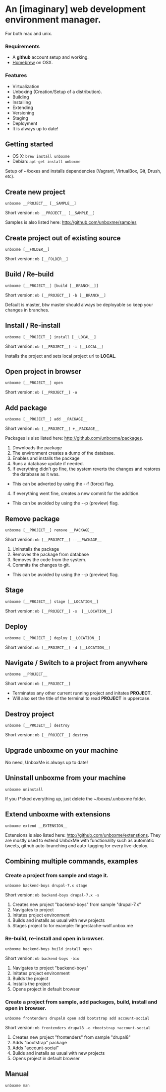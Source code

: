 # An [imaginary] web development environment manager.

For both mac and unix.

### Requirements
* A __github__ account setup and working.
* [Homebrew](http://mxcl.github.com/homebrew/) on OSX.

### Features
* Virtualization
* Unboxing (Creation/Setup of a distribution).
* Building
* Installing
* Extending
* Versioning
* Staging
* Deployment
* It is always up to date!

## Getting started

* OS X: `brew install unboxme`
* Debian: `apt-get install unboxme`

Setup of ~/boxes and installs dependencies (Vagrant, VirtualBox, Git, Drush, etc).

## Create new project

`unboxme __PROJECT__ [__SAMPLE__]`

Short version: `nb __PROJECT__ [__SAMPLE__]`

Samples is also listed here: http://github.com/unboxme/samples

## Create project out of existing source

`unboxme [__FOLDER__]`

Short version: `nb [__FOLDER__]`

## Build / Re-build

`unboxme [__PROJECT__] [build [__BRANCH__]]`

Short version: `nb [__PROJECT__] -b [__BRANCH__]`

Default is master, btw master should always be deployable so keep your changes in branches.

## Install / Re-install

`unboxme [__PROJECT__] install [__LOCAL__]`

Short version: `nb [__PROJECT__] -i [__LOCAL__]`

Installs the project and sets local project url to __LOCAL__.

## Open project in browser

`unboxme [__PROJECT__] open`

Short version: `nb [__PROJECT__] -o`

## Add package

`unboxme [__PROJECT__] add __PACKAGE__`

Short version: `nb [__PROJECT__] +__PACKAGE__`

Packages is also listed here: http://github.com/unboxme/packages.

1. Downloads the package
2. The environment creates a dump of the database.
2. Enables and installs the package
3. Runs a database update if needed.
3. If everything didn't go fine, the system reverts the changes and restores the database as it was.
  * This can be adverted by using the --f (force) flag.
4. If everything went fine, creates a new commit for the addition.
  * This can be avoided by using the --p (preview) flag.

## Remove package

`unboxme [__PROJECT__] remove __PACKAGE__`

Short version: `nb [__PROJECT__] --__PACKAGE__`

1. Uninstalls the package
2. Removes the package from database
3. Removes the code from the system.
4. Commits the changes to git.
  * This can be avoided by using the --p (preview) flag.

## Stage

`unboxme [__PROJECT__] stage [__LOCATION__]`

Short version: `nb [__PROJECT__] -s  [__LOCATION__]`

## Deploy

`unboxme [__PROJECT__] deploy [__LOCATION__]`

Short version: `nb [__PROJECT__] -d [__LOCATION__]`

## Navigate / Switch to a project from anywhere

`unboxme __PROJECT__`

Short version: `nb [__PROJECT__]`

* Terminates any other current running project and initates __PROJECT__.
* Will also set the title of the terminal to read __PROJECT__ in uppercase. 

## Destroy project

`unboxme [__PROJECT__] destroy`

Short version: `nb [__PROJECT__] destroy`

## Upgrade unboxme on your machine

No need, UnboxMe is always up to date!

## Uninstall unboxme from your machine

`unboxme uninstall`

If you f*cked everything up, just delete the ~/boxes/.unboxme folder.

## Extend unboxme with extensions

`unboxme extend __EXTENSION__`

Extensions is also listed here: http://github.com/unboxme/extenstions.
They are mostly used to extend UnboxMe with functionality such as automatic tweets, 
github auto-branching and auto-tagging for every live-deploy.

## Combining multiple commands, examples

### Create a project from sample and stage it.

`unboxme backend-boys drupal-7.x stage`

Short version: `nb backend-boys drupal-7.x -s`

1. Creates new project "backend-boys" from sample "drupal-7.x"
2. Navigates to project
3. Initates project environment
2. Builds and installs as usual with new projects
3. Stages project to for example: fingerstache-wolf.unbox.me

### Re-build, re-install and open in browser.

`unboxme backend-boys build install open`

Short version: `nb backend-boys -bio`

1. Navigates to project "backend-boys"
2. Initates project environment
2. Builds the project
3. Installs the project
4. Opens project in default browser

### Create a project from sample, add packages, build, install and open in browser.

`unboxme frontenders drupal8 open add bootstrap add account-social`

Short version: `nb frontenders drupal8 -o +bootstrap +account-social`

1. Creates new project "frontenders" from sample "drupal8"
2. Adds "bootstrap" package
3. Adds "account-social"
4. Builds and installs as usual with new projects
5. Opens project in default browser


## Manual

`unboxme man`
